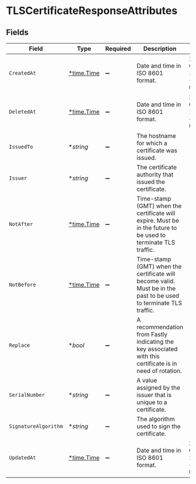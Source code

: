 # TLSCertificateResponseAttributes


## Fields

| Field                                                                                                             | Type                                                                                                              | Required                                                                                                          | Description                                                                                                       | Example                                                                                                           |
| ----------------------------------------------------------------------------------------------------------------- | ----------------------------------------------------------------------------------------------------------------- | ----------------------------------------------------------------------------------------------------------------- | ----------------------------------------------------------------------------------------------------------------- | ----------------------------------------------------------------------------------------------------------------- |
| `CreatedAt`                                                                                                       | [*time.Time](https://pkg.go.dev/time#Time)                                                                        | :heavy_minus_sign:                                                                                                | Date and time in ISO 8601 format.                                                                                 | 2020-04-09 18:14:30 +0000 UTC                                                                                     |
| `DeletedAt`                                                                                                       | [*time.Time](https://pkg.go.dev/time#Time)                                                                        | :heavy_minus_sign:                                                                                                | Date and time in ISO 8601 format.                                                                                 | 2020-04-09 18:14:30 +0000 UTC                                                                                     |
| `IssuedTo`                                                                                                        | **string*                                                                                                         | :heavy_minus_sign:                                                                                                | The hostname for which a certificate was issued.                                                                  |                                                                                                                   |
| `Issuer`                                                                                                          | **string*                                                                                                         | :heavy_minus_sign:                                                                                                | The certificate authority that issued the certificate.                                                            |                                                                                                                   |
| `NotAfter`                                                                                                        | [*time.Time](https://pkg.go.dev/time#Time)                                                                        | :heavy_minus_sign:                                                                                                | Time-stamp (GMT) when the certificate will expire. Must be in the future to be used to terminate TLS traffic.     |                                                                                                                   |
| `NotBefore`                                                                                                       | [*time.Time](https://pkg.go.dev/time#Time)                                                                        | :heavy_minus_sign:                                                                                                | Time-stamp (GMT) when the certificate will become valid. Must be in the past to be used to terminate TLS traffic. |                                                                                                                   |
| `Replace`                                                                                                         | **bool*                                                                                                           | :heavy_minus_sign:                                                                                                | A recommendation from Fastly indicating the key associated with this certificate is in need of rotation.          |                                                                                                                   |
| `SerialNumber`                                                                                                    | **string*                                                                                                         | :heavy_minus_sign:                                                                                                | A value assigned by the issuer that is unique to a certificate.                                                   |                                                                                                                   |
| `SignatureAlgorithm`                                                                                              | **string*                                                                                                         | :heavy_minus_sign:                                                                                                | The algorithm used to sign the certificate.                                                                       |                                                                                                                   |
| `UpdatedAt`                                                                                                       | [*time.Time](https://pkg.go.dev/time#Time)                                                                        | :heavy_minus_sign:                                                                                                | Date and time in ISO 8601 format.                                                                                 | 2020-04-09 18:14:30 +0000 UTC                                                                                     |